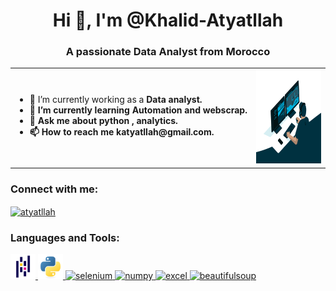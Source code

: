 <h1 align="center">Hi 👋, I'm @Khalid-Atyatllah</h1>
<h3 align="center">A passionate Data Analyst from Morocco</h3>

<body>
    <table style="border-collapse: collapse; border: none; width: 100%;">
        <tr>
            <td style="overflow: hidden; text-overflow: ellipsis; white-space: nowrap;">
                <ul>
                    <li>🔭 I’m currently working as a <strong>Data analyst<strong>.</li>
                    <li>🌱 I’m currently learning <strong>Automation and webscrap</strong>.</li>
                    <li>💬 Ask me about <strong>python , analytics</strong>.</li>
                    <li>📫 How to reach me <strong>katyatllah@gmail.com</strong>.</li>
                </ul>            </td>
            <td>
                <img src="https://raw.githubusercontent.com/ip681/ip681/main/analyst.gif" alt="Analyst" width="300" height="150">
            </td>
        </tr>
    </table>
</body>
<h3 align="left">Connect with me:</h3>
<p align="left">
<a href="https://twitter.com/atyatllah" target="blank"><img align="center" src="https://raw.githubusercontent.com/rahuldkjain/github-profile-readme-generator/master/src/images/icons/Social/twitter.svg" alt="atyatllah" height="30" width="40" /></a>
</p>

<h3 align="left">Languages and Tools:</h3>
<p align="left">
    <a href="https://pandas.pydata.org/" target="_blank" rel="noreferrer">
        <img src="https://raw.githubusercontent.com/devicons/devicon/2ae2a900d2f041da66e950e4d48052658d850630/icons/pandas/pandas-original.svg" alt="pandas" width="40" height="40"/>
    </a>
    <a href="https://www.python.org" target="_blank" rel="noreferrer">
        <img src="https://raw.githubusercontent.com/devicons/devicon/master/icons/python/python-original.svg" alt="python" width="40" height="40"/>
    </a>
    <a href="https://www.selenium.dev" target="_blank" rel="noreferrer">
        <img src="https://raw.githubusercontent.com/detain/svg-logos/780f25886640cef088af994181646db2f6b1a3f8/svg/selenium-logo.svg" alt="selenium" width="40" height="40"/>
    </a>
    <a href="https://numpy.org" target="_blank" rel="noreferrer">
        <img src="https://th.bing.com/th/id/R.7dbaafc15f13ba1e82d2db9244f9608d?rik=Df03phQd1GGhkA&riu=http%3a%2f%2fskmkuma.com%2fwp-content%2fuploads%2f2021%2f06%2fnumpy_logo-1.png&ehk=%2f8Vr1YopTMDBR87mawbf0xSCyKwmW65hBlvqcVSh9Hs%3d&risl=&pid=ImgRaw&r=0" alt="numpy" width="40" height="40"/>
    </a>
    <a href="https://www.microsoft.com/en-us/microsoft-365/excel" target="_blank" rel="noreferrer">
        <img src="https://th.bing.com/th/id/R.682a5c3e893a9ef91d487e589359d032?rik=6GxRX5IkobDotQ&riu=http%3a%2f%2ffindicons.com%2ffiles%2ficons%2f2795%2foffice_2013_hd%2f2000%2fexcel.png&ehk=GdJZO3qtz%2bxQqB9KIZd3pdX9b3bBfVv5ULACztJXyLE%3d&risl=&pid=ImgRaw&r=0" alt="excel" width="40" height="40"/>
    </a>
    <a href="https://beautiful-soup-4.readthedocs.io/en/latest/" target="_blank" rel="noreferrer">
        <img src="https://th.bing.com/th/id/OIP.Nk3ZWXojx5DmmWk8TlBU5AHaHa?pid=ImgDet&w=512&h=512&rs=1" alt="beautifulsoup" width="40" height="40"/>
    </a>
</p>
